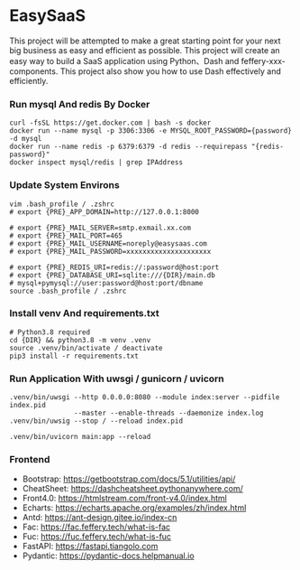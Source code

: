 # EasySaaS

This project will be attempted to make a great starting point for your next big business as easy and efficient as possible.
This project will create an easy way to build a SaaS application using Python、Dash and feffery-xxx-components.
This project also show you how to use Dash effectively and efficiently.

### Run mysql And redis By Docker

```
curl -fsSL https://get.docker.com | bash -s docker
docker run --name mysql -p 3306:3306 -e MYSQL_ROOT_PASSWORD={password} -d mysql
docker run --name redis -p 6379:6379 -d redis --requirepass "{redis-password}"
docker inspect mysql/redis | grep IPAddress
```

### Update System Environs

```
vim .bash_profile / .zshrc
# export {PRE}_APP_DOMAIN=http://127.0.0.1:8000

# export {PRE}_MAIL_SERVER=smtp.exmail.xx.com
# export {PRE}_MAIL_PORT=465
# export {PRE}_MAIL_USERNAME=noreply@easysaas.com
# export {PRE}_MAIL_PASSWORD=xxxxxxxxxxxxxxxxxxxxx

# export {PRE}_REDIS_URI=redis://:password@host:port
# export {PRE}_DATABASE_URI=sqlite:///{DIR}/main.db
# mysql+pymysql://user:password@host:port/dbname
source .bash_profile / .zshrc
```

### Install venv And requirements.txt

```
# Python3.8 required
cd {DIR} && python3.8 -m venv .venv
source .venv/bin/activate / deactivate
pip3 install -r requirements.txt
```

### Run Application With uwsgi / gunicorn / uvicorn

```
.venv/bin/uwsgi --http 0.0.0.0:8080 --module index:server --pidfile index.pid 
                --master --enable-threads --daemonize index.log
.venv/bin/uwsig --stop / --reload index.pid

.venv/bin/uvicorn main:app --reload
```

### Frontend

- Bootstrap: https://getbootstrap.com/docs/5.1/utilities/api/
- CheatSheet: https://dashcheatsheet.pythonanywhere.com/
- Front4.0: https://htmlstream.com/front-v4.0/index.html
- Echarts: https://echarts.apache.org/examples/zh/index.html
- Antd: https://ant-design.gitee.io/index-cn
- Fac: https://fac.feffery.tech/what-is-fac
- Fuc: https://fuc.feffery.tech/what-is-fuc
- FastAPI: https://fastapi.tiangolo.com
- Pydantic: https://pydantic-docs.helpmanual.io
